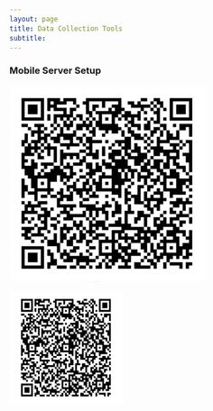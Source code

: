```yaml
---
layout: page
title: Data Collection Tools
subtitle: 
---
```



<h3>Mobile Server Setup</h3>

![Qr](assets/img/kobo.jpg)

<img src="assets/img/boil_kobo.jpg" width="200" height="200">
